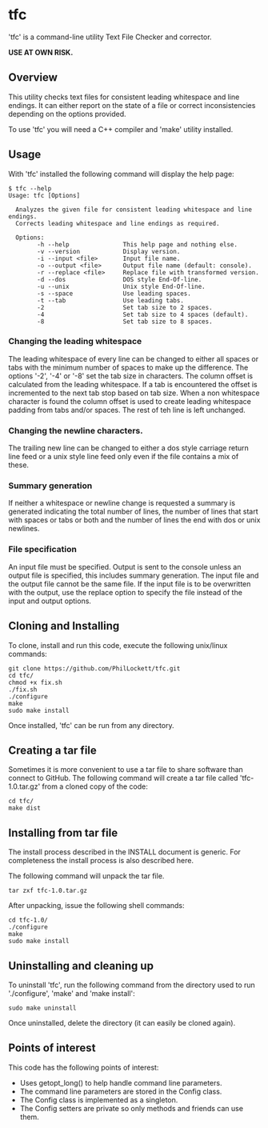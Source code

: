 # tfc
'tfc' is a command-line utility Text File Checker and corrector.

**USE AT OWN RISK.**

## Overview
This utility checks text files for consistent leading whitespace and line 
endings. It can either report on the state of a file or correct inconsistencies
depending on the options provided.

To use 'tfc' you will need a C++ compiler and 'make' utility installed. 

## Usage
With 'tfc' installed the following command will display the help page:

    $ tfc --help
    Usage: tfc [Options]
    
      Analyzes the given file for consistent leading whitespace and line endings.
      Corrects leading whitespace and line endings as required.
    
      Options:
            -h --help               This help page and nothing else.
            -v --version            Display version.
            -i --input <file>       Input file name.
            -o --output <file>      Output file name (default: console).
            -r --replace <file>     Replace file with transformed version.
            -d --dos                DOS style End-Of-line.
            -u --unix               Unix style End-Of-line.
            -s --space              Use leading spaces.
            -t --tab                Use leading tabs.
            -2                      Set tab size to 2 spaces.
            -4                      Set tab size to 4 spaces (default).
            -8                      Set tab size to 8 spaces.

### Changing the leading whitespace
The leading whitespace of every line can be changed to either all spaces or
tabs with the minimum number of spaces to make up the difference. The options
'-2', '-4' or '-8' set the tab size in characters. The column offset is
calculated from the leading whitespace. If a tab is encountered the offset is
incremented to the next tab stop based on tab size. When a non whitespace
character is found the column offset is used to create leading whitespace
padding from tabs and/or spaces. The rest of teh line is left unchanged.

### Changing the newline characters.
The trailing new line can be changed to either a dos style carriage return line
feed or a unix style line feed only even if the file contains a mix of these.

### Summary generation
If neither a whitespace or newline change is requested a summary is generated
indicating the total number of lines, the number of lines that start with
spaces or tabs or both and the number of lines the end with dos or unix
newlines.

### File specification
An input file must be specified. Output is sent to the console unless an output
file is specified, this includes summary generation. The input file and the 
output file cannot be the same file. If the input file is to be overwritten
with the output, use the replace option to specify the file instead of the
input and output options.

## Cloning and Installing
To clone, install and run this code, execute the following unix/linux commands:

    git clone https://github.com/PhilLockett/tfc.git
    cd tfc/
    chmod +x fix.sh
    ./fix.sh
    ./configure
    make
    sudo make install

Once installed, 'tfc' can be run from any directory.

## Creating a tar file
Sometimes it is more convenient to use a tar file to share software than 
connect to GitHub. The following command will create a tar file called 
'tfc-1.0.tar.gz' from a cloned copy of the code:

    cd tfc/
    make dist

## Installing from tar file
The install process described in the INSTALL document is generic. For 
completeness the install process is also described here.

The following command will unpack the tar file.

    tar zxf tfc-1.0.tar.gz

After unpacking, issue the following shell commands:

    cd tfc-1.0/
    ./configure
    make
    sudo make install

## Uninstalling and cleaning up
To uninstall 'tfc', run the following command from the directory used to run
'./configure', 'make' and 'make install':

    sudo make uninstall

Once uninstalled, delete the directory (it can easily be cloned again).

## Points of interest
This code has the following points of interest:

  * Uses getopt_long() to help handle command line parameters.
  * The command line parameters are stored in the Config class.
  * The Config class is implemented as a singleton.
  * The Config setters are private so only methods and friends can use them.
